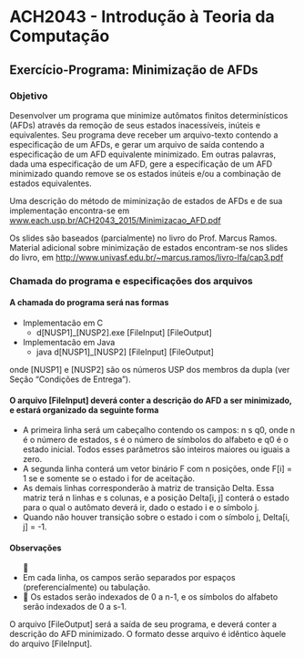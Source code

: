 # ACH2043 - Introdução à Teoria da Computação
## Exercício-Programa: Minimização de AFDs
### Objetivo
Desenvolver um programa que minimize autômatos finitos determinísticos (AFDs) através da remoção de seus estados inacessíveis, inúteis e equivalentes. Seu programa deve receber um arquivo-texto contendo a especificação de um AFDs, e gerar um arquivo de saída contendo a especificação de um AFD equivalente minimizado.
Em outras palavras, dada uma especificação de um AFD, gere a especificação de um AFD minimizado quando remove se os estados inúteis e/ou a combinação de estados equivalentes.

Uma descrição do método de miminização de estados de AFDs e de sua implementação encontra-se em www.each.usp.br/ACH2043_2015/Minimizacao_AFD.pdf
  
Os slides são baseados (parcialmente) no livro do Prof. Marcus Ramos. Material adicional sobre minimização de estados encontram-se nos slides do livro, em http://www.univasf.edu.br/~marcus.ramos/livro-lfa/cap3.pdf
  
### Chamada do programa e especificações dos arquivos
#### A chamada do programa será nas formas
<ul>
  <li>Implementacão em C
    <ul>
      <li>d[NUSP1]_[NUSP2].exe [FileInput] [FileOutput]</li>
    </ul>
  </li>
  <li>Implementacão em Java
    <ul>
      <li>java d[NUSP1]_[NUSP2] [FileInput] [FileOutput]</li>
    </ul>
</ul>
onde [NUSP1] e [NUSP2] são os números USP dos membros da dupla (ver Seção “Condições de Entrega”).

#### O arquivo [FileInput] deverá conter a descrição do AFD a ser minimizado, e estará organizado da seguinte forma
<ul>
  <li>
    A primeira linha será um cabeçalho contendo os campos: n s q0, onde n é o número de estados, s é o número de símbolos do alfabeto e q0 é o estado inicial. Todos esses parâmetros são inteiros maiores ou iguais a zero.
  </li>
  <li>
    A segunda linha conterá um vetor binário F com n posições, onde F[i] = 1 se e somente se o estado i for de aceitação.
  </li>
  <li>
    As demais linhas corresponderão à matriz de transição Delta.
Essa matriz terá n linhas e s colunas, e a posição Delta[i, j] conterá o estado para o qual o autômato deverá ir, dado o estado i e o símbolo j.
  </li>
  <li>
    Quando não houver transição sobre o estado i com o símbolo j, Delta[i, j] = -1.
  </li>
</ul>

#### Observações
<ul>
<li> Em cada linha, os campos serão separados por espaços (preferencialmente) ou tabulação.</li>
<li> Os estados serão indexados de 0 a n-1, e os símbolos do alfabeto serão indexados de 0 a s-1.</li>
</ul>


O arquivo [FileOutput] será a saída de seu programa, e deverá conter a descrição do AFD minimizado. O formato desse arquivo é idêntico àquele do arquivo [FileInput].

